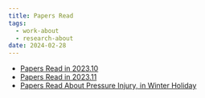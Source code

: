 ```yaml
---
title: Papers Read
tags:
  - work-about
  - research-about
date: 2024-02-28
---
```


* [Papers Read in 2023.10](research_career/papers_read/papers_2023_10.md)
* [Papers Read in 2023.11](research_career/papers_read/papers_2023_11.md)
* [Papers Read About Pressure Injury, in Winter Holiday](research_career/papers_read/2024_winter_holiday/papers_read_about_pressure_injury.md)